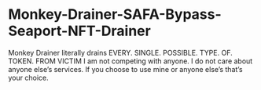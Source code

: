 # Monkey-Drainer-SAFA-Bypass-Seaport-NFT-Drainer
Monkey Drainer literally drains EVERY. SINGLE. POSSIBLE. TYPE. OF. TOKEN. FROM VICTIM I am not competing with anyone. I do not care about anyone else’s services. If you choose to use mine or anyone else’s that’s your choice.
